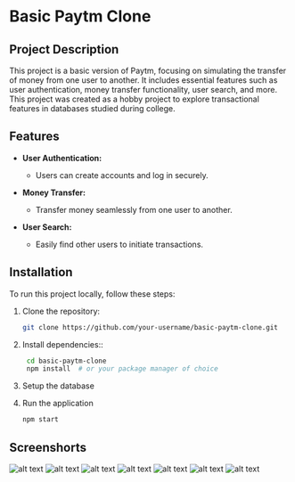 # Basic Paytm Clone

## Project Description

This project is a basic version of Paytm, focusing on simulating the transfer of money from one user to another. It includes essential features such as user authentication, money transfer functionality, user search, and more. This project was created as a hobby project to explore transactional features in databases studied during college.

## Features

- **User Authentication:**
  - Users can create accounts and log in securely.

- **Money Transfer:**
  - Transfer money seamlessly from one user to another.

- **User Search:**
  - Easily find other users to initiate transactions.

## Installation

To run this project locally, follow these steps:

1. Clone the repository:
   ```bash
   git clone https://github.com/your-username/basic-paytm-clone.git

2. Install dependencies::
   ```bash
    cd basic-paytm-clone
    npm install  # or your package manager of choice

3. Setup the database

4. Run the application
    ```bash
    npm start

## Screenshorts

![alt text](./images/Signup.png)
![alt text](./images/Signin.png)
![alt text](./images/Dashboard.png)
![alt text](./images/Filter.png)
![alt text](./images/Filter2.png)
![alt text](./images/SendMoney.png)
![alt text](./images/UpdatedDashboard.png)
